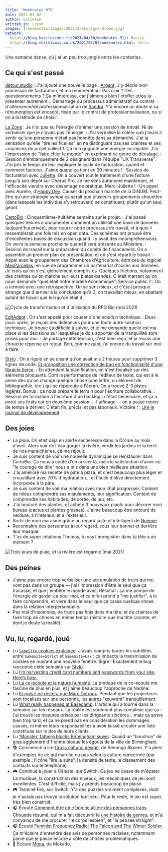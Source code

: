 ```yaml
---
title: "Weeknotes #70"
date: 2021-05-02
author: oncletom
written_in: Crest
images: [/weeknotes/images/2021/5/escargot-drome.jpg]
network:
  https://blog.basilesimon.fr/2021/04/30/weeknotes-31/: Basile
  https://blog.chrislowis.co.uk/2021/05/03/weeknotes.html: Chris
---
```


Une semaine dense, où j'ai un peu trop jonglé entre les contextes.

<!--more-->

## Ce qui s'est passé

[détour.studio]
: J'ai ajouté une nouvelle page : [Argent](/money/). J'y décris mon processus de facturation, et ma rémunération. Pas clair ? Des questionnements ? Ça m'intéresse, car j'aimerais bien l'étoffer et/ou la présenter autrement.
: Démarrage du processus administratif du contrat d'alternance/de professionnalisation de [Sandra]. Y'a encore un doute si sa rémunération est encadré, fixée par le contrat de professionnalisation, ou si on a la latitude de choisir.

[La Zone]
: Je n'ai pas eu l'énergie d'animer une session de travail. Ni de verbaliser que je n'avais pas l'énergie.
: J'ai verbalisé la colère que j'avais à sentir qu'une personne n'était pas honnête dans sa démarche. J'ai la sensation qu'elle "tire les ficelles" en ne distinguant pas ses craintes et ses croyances du projet collectif. Ça m'a grignoté une énergie incroyable. J'ai l'impression de "faire chier le monde" en exprimant ce genre de décalage.
: Session d'embarquement de 2 designers dans l'équipe "UX Transverse". J'ai pris le temps de leur expliquer le cycle de facturation, quand et comment facturer. J'aime quand ça tient en 30 minutes !
: Session de facturation avec [Juliette]. On a couvert tout le traitement d'une facture jusqu'à son dépôt sur Chorus Pro. Je me sens autonome maintenant, et l'efficacité viendra avec davantage de pratique. Merci Juliette !
: Un appel avec Aurélie, d'[Happy Dev](https://happy-dev.fr/). Causer du prochain marché de la DINUM. Peut-être qu'une stratégie sympa ça serait que plusieurs groupements chouettes (dans lesquels les individus s'y retrouvent) se constituent, plutôt qu'un seul, géant.

[CartoBio]
: Cinquantième-huitième semaine sur le projet.
: J'ai passé quelques heures à documenter comment on utilisait une base de données (aujourd'hui privée), pour nourrir notre processus de travail, et à quoi il ressemblerait une fois mis en open data. Ces schémas ont prouvé être d'excellentes bases de discussion quand il y avait des incompréhensions. On verra la semaine prochaine quand il sera présenté au Ministère.
: Session de travail sur la préparation du comité de financement. On a assemblé un premier plan de présentation, et on s'est réparti le travail.
: Appel avec le groupement des Chambres d'Agriculture, éditrices du logiciel [MesParcelles](https://mesparcelles.fr/), en vue de programmer un partenariat d'accès aux données. Je crois qu'on s'est globalement compris·es. Quelques frictions, notamment des craintes qu'on marche sur leurs plates-bandes. C'était marrant qu'on nous demande "quel était notre modèle économique". Service public ?
: On a terminé avec une rétrospective. On se sent mieux, et c'était presque étrange que d'arriver à la conclusion qu'à 3, on travaillait mieux, en abattant autant de travail que lorsqu'on était 4.

![](/weeknotes/images/2021/5/cartobio-cycle-donnees.jpg "Cycle de transformation et d'utilisation du RPG Bio (mai 2021)")

[EditAdapt]
: On s'est appelé pour causer d'une solution technique.
: Deux jours après, je reçois des doléances pour une toute autre solution technique. Je trouve ça difficile à suivre, et je me demande quelle est ma place si les décisions sur lesquelles je dois apporter de la tranquillité sont prises pour moi.
: Je partage cette tension, c'est bien reçu, et je reçois une chouette réponse en retour. Bon, comme quoi, j'ai encore du travail sur moi à faire.

[Stylo]
: On a rigolé en se disant qu'on avait mis 2 heures pour supprimer 3 lignes de code. [Et proposition une correction de bug en fonctionnalité d'une librairie tierce](https://github.com/fiduswriter/biblatex-csl-converter/pull/122).
: En attendant la planification, on s'est focalisé sur des éléments bloquants. Dont la performance de l'éditeur de texte, qui est à le peine dès qu'on change quelque chose (une lettre, un élément de bibliographie, etc.) qui se répercute à l'écran. On a trouvé 2-3 pistes légères. Bonus : ça nous prépare le terrain pour l'écriture collaborative.
: Session de formation à l'écriture d'un backlog : c'était nécessaire, et ça a porté ses fruits car en deuxième session — l'affinage — on a passé moins de temps à dériver. C'était fin, précis, et pas laborieux. Victoire !
: [Lire le journal de développement](https://github.com/EcrituresNumeriques/stylo/blob/master/JOURNAL.md#mercredi-28-avril-2021).

## Des joies

- La pluie. On était déjà en alerte sécheresse dans la Drôme au mois d'avril. Alors voir de l'eau gorger la rivière, verdir les jardins et la terre de nos maraichèr·es, ça me réjouit.
- Je suis content de voir une nouvelle dynamique se réinstaurer dans CartoBio. Ça nous a coûté d'en arriver là, mais la satisfaction d'avoir eu "le courage de dire" nous a mis dans une bien meilleure situation.
- J'ai amélioré ma recette de pâte à pizza, et c'est beaucoup plus léger et croustillant avec 70% d'hydratation… et l'huile d'olive directement incorporée à la pâte.
- Je suis content de voir ma relation avec mon chat progresser. Content de mieux comprendre ses miaulements, leur signification. Content de comprendre ses habitudes, de sortie, de jeu, etc.
- J'ai bouturé des plantes, et acheté 3 nouveaux plants pour décorer mon bureau (cactus et plantes grasses). J'aime beaucoup être entouré de verdure, à l'intérieur, et à l'extérieur.
- Sortir de mon marasme grâce au regard juste et intelligent de [Noémie].
- Reconnaître des personnes à leur regard, sous leur bonnet et derrière leur masque.
- T'as de super intuitions Thomas, tu vas l'enregistrer dans ta tête à un moment ?

![](/weeknotes/images/2021/5/escargot-drome.jpg "Trois jours de pluie, et la rivière est regarnie (mai 2021)")

## Des peines

- J'aime pas encore trop verbaliser une accumulation de trucs qui me vont pas dans un groupe — j'ai l'impression d'être le seul que ça tracasse, et que j'embête le monde avec. Résultat : ça me pompe de l'énergie de garder ça pour moi, et ça m'en prend à "me justifier", à le faire comprendre, et vivre dans la peur que ça casse quelque chose dans la relation interpersonnelle.
- Pas mal d'insomnies, de trucs pas finis dans ma tête, et de craintes de faire trop de choses en même temps (histoire que ma tête raconte, et dont je doute la réalité).

## Vu, lu, regardé, joué

- Lu [`SameSite` cookies explained](https://web.dev/samesite-cookies-explained/). J'avais compris toutes les subtilités entre `SameSite=Strict` et `SameSite=Lax` : ça impacte la transmission de cookies en ouvrant une nouvelle fenêtre. Bigre ! Exactement le bug rencontré cette semaine sur [Stylo].
- Lu [I’m harvesting credit card numbers and passwords from your site. Here’s how.](https://medium.com/hackernoon/im-harvesting-credit-card-numbers-and-passwords-from-your-site-here-s-how-9a8cb347c5b5).
- Lu [La co-écoute et la nature humaine](https://unecoecoute.wordpress.com/le-salon/les-articles/la-co-ecoute-et-la-nature-humaine/). La pratique de la co-écoute me fascine de plus en plus, et j'aime beaucoup l'approche de Nadine.
- Lu [Et puis il ne restera que Marc Dutroux](http://www.crepegeorgette.com/2021/04/19/puis-il-restera-marc-dutroux/). Pendant que les projecteurs sont focalisés sur une personne, les autres "œuvrent" tranquillement.
- Lu [What really happened at Basecamp](https://www.platformer.news/p/-what-really-happened-at-basecamp). L'article qui a tourné dans la semaine sur les réseaux. La réalité est sûrement plus complexe que ça : j'ai trouvé les mesures prises par les dirigeants sincères… mais ça arrive bien trop tard, et ça ne prend pas en considération les dommages causés, ni même leurs responsabilités à avoir laissé circuler une liste constituée sur le dos de leurs clients.
- Lu [‘Monster’ fatberg blocks Birmingham sewer](https://www.theguardian.com/uk-news/2021/may/01/monster-fatberg-blocks-birmingham-sewer). Quand un "bouchon" de gras aggloméré d'1 tonne bloque les égouts de la ville de Birmingham.
- 📚 Commencé à lire [Cross cultural design](https://abookapart.com/products/cross-cultural-design), de Senongo Akpem. Y'a plein d'exemples de ce qui marche ou pas selon la culture concernée (par exemple : l'icône "lire la suite", la densité de texte, le classement des contacts sur le téléphone).
- 🎮 Continué à jouer à Céleste, sur Switch. Ce jeu ne cesse de m'épater. La musique, la construction des niveaux, les mécaniques de jeu sont excellentes. C'est difficile, mais j'y prends beaucoup de plaisir.
- 🎮 Terminé Fez, sur Switch. Y'a des puzzles vraiment complexes, dont je n'aurais pas trouvé la solution tout seul. Pour le reste, le jeu est super, très bien construit.
- 🎧 Écouté [Comment être un·e bon·ne allié·e des personnes trans](https://www.binge.audio/podcast/camille/comment-etre-un%25c2%25b7e-bon%25c2%25b7ne-allie%25c2%25b7e-des-personnes-trans). Chouette résumé, qui m'a fait découvrir le [une histoire de genres](https://m.marabout.com/une-histoire-de-genres-9782501149679), et m'a convaincu de me procurer "le corps lesbien", et "la pensée straight".
- 🎧 Écouté [Feminist Frequency Radio: The Falcon and The Winter Soldier](https://feministfrequency.com/video/what-the-falcon-and-the-winter-soldier-gets-wrong-about-america/). Ça m'éclaire d'entendre des avis de personnes racisées, notamment parce que je passe encore à côté de choses problématiques.
- 🎵 Écouté [Mona](https://www.youtube.com/watch?v=CPZKqGRDbC0), de Mokado.

[détour.studio]: /
[Solstice]: https://solstice.coop/
[Stylo]: https://github.com/EcrituresNumeriques/stylo
[CartoBio]: https://cartobio.org/
[EditAdapt]: http://editadapt.fr/
[Usine Vivante]: https://www.usinevivante.org
[La Zone]: http://la.zone
[YesWiki]: https://yeswiki.net
[DataGalaxy]: https://www.datagalaxy.com/
[Classes à 12]: https://beta.gouv.fr/startups/classes12.html

[Noémie]: https://noemiegirard.co
[Sandra]: https://sandrakpodar.net/
[Juliette]: https://twitter.com/ju_net01
[Sofia]: https://twitter.com/sofiaboulaarab
[Guillaume]: https://www.yuzutech.fr/
[Antoine]: https://www.quaternum.net/
[Yannick]: https://elsif.fr/
[Basile]: https://basilesimon.fr/
[Maïtané]: https://maiwann.net/
[Laurent]: https://cocotier.xyz/
